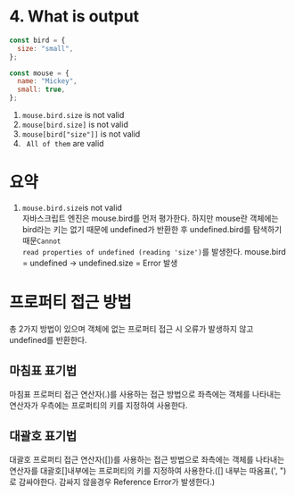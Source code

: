 # 4. What is output

```javascript
const bird = {
  size: "small",
};

const mouse = {
  name: "Mickey",
  small: true,
};
```

1.  <code>mouse.bird.size</code> is not valid
2.  <code>mouse[bird.size]</code> is not valid
3.  <code>mouse[bird["size"]]</code> is not valid
4.  <code> All of them</code> are valid

# 요약

1. <code>mouse.bird.size</code>is not valid<br>
   자바스크립트 엔진은 mouse.bird를 먼저 평가한다. 하지만 mouse란 객체에는 bird라는 키는 없기 때문에 undefined가 반환한 후 undefined.bird를 탐색하기 때문<code>Cannot read properties of undefined (reading 'size')</code>를 발생한다.
   mouse.bird = undefined  ->  undefined.size = Error 발생

# 프로퍼티 접근 방법

총 2가지 방법이 있으며 객체에 없는 프로퍼티 접근 시 오류가 발생하지 않고 undefined를 반환한다.

## 마침표 표기법

마침표 프로퍼티 접근 연산자(.)를 사용하는 접근 방법으로 좌측에는 객체를 나타내는 연산자가 우측에는 프로퍼티의 키를 지정하여 사용한다.

## 대괄호 표기법

대괄호 프로퍼티 접근 연산자([])를 사용하는 접근 방법으로 좌측에는 객체를 나타내는 연산자를 대괄호[]내부에는 프로퍼티의 키를 지정하여 사용한다.([] 내부는 따옴표(', ")로 감싸야한다. 감싸지 않을경우 Reference Error가 발생한다.)
